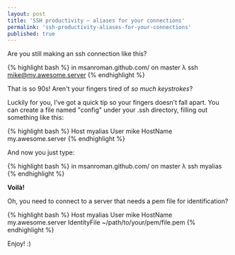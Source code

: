 ```yaml
---
layout: post
title: 'SSH productivity – aliases for your connections'
permalink: 'ssh-productivity-aliases-for-your-connections'
published: true
---
```


Are you still making an ssh connection like this?

{% highlight bash %}
in msanroman.github.com/ on master 
λ ssh mike@my.awesome.server
{% endhighlight %}

That is so 90s! Aren't your fingers tired of *so much keystrokes*?

Luckily for you, I've got a quick tip so your fingers doesn't fall apart. You can create a file named "config" under your .ssh directory, filling out something like this:

{% highlight bash %}
Host myalias
  User mike
  HostName my.awesome.server
{% endhighlight %}

And now you just type:

{% highlight bash %}
in msanroman.github.com/ on master 
λ ssh myalias
{% endhighlight %}

**Voilà!**

Oh, you need to connect to a server that needs a pem file for identification?

{% highlight bash %}
Host myalias
  User mike
  HostName my.awesome.server
  IdentityFile ~/path/to/your/pem/file.pem
{% endhighlight %}

Enjoy! :)
